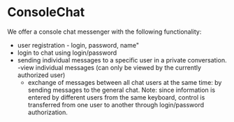 # ConsoleChat
We offer a console chat messenger with the following functionality:
  - user registration - login, password, name"
  - login to chat using login/password
- sending individual messages to a specific user in a private conversation.
-view individual messages
  (can only be viewed by the currently authorized user)
  - exchange of messages between all chat users at the same time: by sending messages to the general chat.
           Note: since information is entered by different users from the same keyboard, control is transferred from one user to another through login/password authorization.
